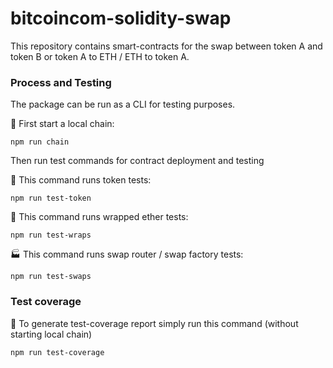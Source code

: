 # bitcoincom-solidity-swap

This repository contains smart-contracts for the swap between token A and token B or
token A to ETH / ETH to token A.


### Process and Testing

The package can be run as a CLI for testing purposes.

🔗 First start a local chain:

```
npm run chain
```

Then run test commands for contract deployment and testing


🚀 This command runs token tests:
```
npm run test-token
```


🌯 This command runs wrapped ether tests:
```
npm run test-wraps
```


🏭 This command runs swap router / swap factory tests:
```
npm run test-swaps
```

### Test coverage

🧪 To generate test-coverage report simply run this command (without starting local chain)

```
npm run test-coverage
```
